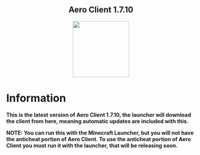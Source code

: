 <h2 align="center">Aero Client 1.7.10</h2>

<p align="center">
    <img src="https://i.imgur.com/e4Au1VM.png" width="150" height="150"/>
</p>

# Information

**This is the latest version of Aero Client 1.7.10, the launcher will download the client from here, meaning automatic updates are included with this.**

**NOTE: You can run this with the Minecraft Launcher, but you will not have the anticheat portion of Aero Client. To use the anticheat portion of Aero Client you must run it with the launcher, that will be releasing soon.**
